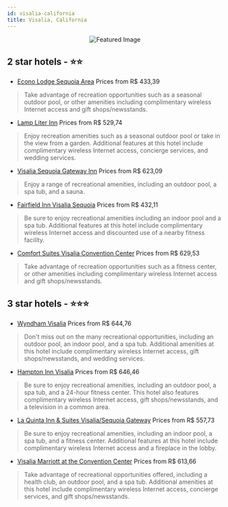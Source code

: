 ```yaml
---
id: visalia-california
title: Visalia, California
---
```


<center><img src="https://i.travelapi.com/hotels/1000000/30000/26500/26461/35538ea4_z.jpg" alt="Featured Image" /></center>


##  2 star hotels - ⭐️⭐️

-    [Econo Lodge Sequoia Area](https://us.hurb.com/hotels/visalia/econo-lodge-sequoia-area-JNP-JP232654?cmp=18055) Prices from R$ 433,39
   > Take advantage of recreation opportunities such as a seasonal outdoor pool, or other amenities including complimentary wireless Internet access and gift shops/newsstands.
-    [Lamp Liter Inn](https://us.hurb.com/hotels/visalia/lamp-liter-inn-JNP-JP02150H?cmp=18055) Prices from R$ 529,74
   > Enjoy recreation amenities such as a seasonal outdoor pool or take in the view from a garden. Additional features at this hotel include complimentary wireless Internet access, concierge services, and wedding services.
-    [Visalia Sequoia Gateway Inn](https://us.hurb.com/hotels/visalia/visalia-sequoia-gateway-inn-JNP-JP155329?cmp=18055) Prices from R$ 623,09
   > Enjoy a range of recreational amenities, including an outdoor pool, a spa tub, and a sauna.
-    [Fairfield Inn Visalia Sequoia](https://us.hurb.com/hotels/visalia/fairfield-inn-visalia-sequoia-JNP-JP992179?cmp=18055) Prices from R$ 432,11
   > Be sure to enjoy recreational amenities including an indoor pool and a spa tub. Additional features at this hotel include complimentary wireless Internet access and discounted use of a nearby fitness facility.
-    [Comfort Suites Visalia Convention Center](https://us.hurb.com/hotels/visalia/comfort-suites-visalia-convention-center-JNP-JP061859?cmp=18055) Prices from R$ 629,53
   > Take advantage of recreation opportunities such as a fitness center, or other amenities including complimentary wireless Internet access and gift shops/newsstands.

##  3 star hotels - ⭐️⭐️⭐️

-    [Wyndham Visalia](https://us.hurb.com/hotels/visalia/wyndham-visalia-JNP-JP089306?cmp=18055) Prices from R$ 644,76
   > Don't miss out on the many recreational opportunities, including an outdoor pool, an indoor pool, and a spa tub. Additional amenities at this hotel include complimentary wireless Internet access, gift shops/newsstands, and wedding services.
-    [Hampton Inn Visalia](https://us.hurb.com/hotels/visalia/hampton-inn-visalia-JNP-JP061868?cmp=18055) Prices from R$ 646,46
   > Be sure to enjoy recreational amenities, including an outdoor pool, a spa tub, and a 24-hour fitness center. This hotel also features complimentary wireless Internet access, gift shops/newsstands, and a television in a common area.
-    [La Quinta Inn & Suites Visalia/Sequoia Gateway](https://us.hurb.com/hotels/visalia/la-quinta-inn-suites-visalia-sequoia-gateway-JNP-JP991399?cmp=18055) Prices from R$ 557,73
   > Be sure to enjoy recreational amenities, including an indoor pool, a spa tub, and a fitness center. Additional features at this hotel include complimentary wireless Internet access and a fireplace in the lobby.
-    [Visalia Marriott at the Convention Center](https://us.hurb.com/hotels/visalia/visalia-marriott-at-the-convention-center-JNP-JP306755?cmp=18055) Prices from R$ 613,66
   > Take advantage of recreational opportunities offered, including a health club, an outdoor pool, and a spa tub. Additional amenities at this hotel include complimentary wireless Internet access, concierge services, and gift shops/newsstands.
